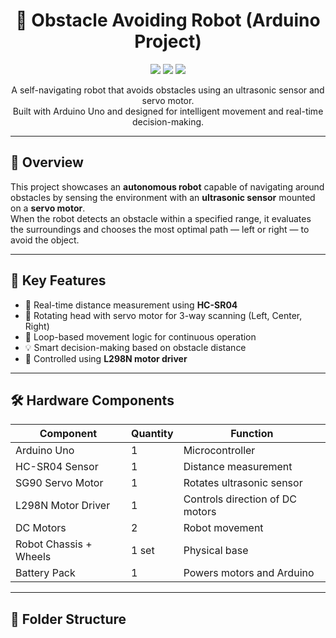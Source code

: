 <h1 align="center">🤖 Obstacle Avoiding Robot (Arduino Project)</h1>

<p align="center">
  <img src="https://img.shields.io/badge/Platform-Arduino-blue?style=flat-square">
  <img src="https://img.shields.io/badge/Hardware-Ultrasonic%20Sensor%2C%20Servo%2C%20DC%20Motors-green?style=flat-square">
  <img src="https://img.shields.io/badge/Status-Completed-brightgreen?style=flat-square">
</p>

<p align="center">
  A self-navigating robot that avoids obstacles using an ultrasonic sensor and servo motor.<br>
  Built with Arduino Uno and designed for intelligent movement and real-time decision-making.
</p>

---

## 🚀 Overview

This project showcases an **autonomous robot** capable of navigating around obstacles by sensing the environment with an **ultrasonic sensor** mounted on a **servo motor**.  
When the robot detects an obstacle within a specified range, it evaluates the surroundings and chooses the most optimal path — left or right — to avoid the object.

---

## 🧠 Key Features

- 📏 Real-time distance measurement using **HC-SR04**
- 🔄 Rotating head with servo motor for 3-way scanning (Left, Center, Right)
- 🔁 Loop-based movement logic for continuous operation
- 💡 Smart decision-making based on obstacle distance
- 🔌 Controlled using **L298N motor driver**

---

## 🛠 Hardware Components

| Component               | Quantity | Function                            |
|------------------------|----------|-------------------------------------|
| Arduino Uno            | 1        | Microcontroller                     |
| HC-SR04 Sensor         | 1        | Distance measurement                |
| SG90 Servo Motor       | 1        | Rotates ultrasonic sensor           |
| L298N Motor Driver     | 1        | Controls direction of DC motors     |
| DC Motors              | 2        | Robot movement                      |
| Robot Chassis + Wheels| 1 set    | Physical base                       |
| Battery Pack           | 1        | Powers motors and Arduino           |

---

## 📁 Folder Structure

